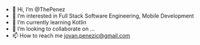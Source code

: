 - 👋 Hi, I’m @ThePenez
- 👀 I’m interested in Full Stack Software Engineering, Mobile Development
- 🌱 I’m currently learning Kotlin
- 💞️ I’m looking to collaborate on ...
- 📫 How to reach me jovan.penezic@gmail.com

<!---
ThePenez/ThePenez is a ✨ special ✨ repository because its `README.md` (this file) appears on your GitHub profile.
You can click the Preview link to take a look at your changes.
--->
